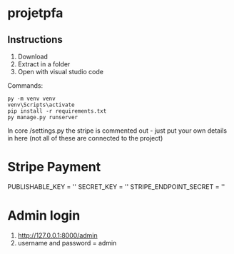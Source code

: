 # projetpfa

## Instructions

1. Download
2. Extract in a folder
3. Open with visual studio code

Commands:

    py -m venv venv
    venv\Scripts\activate
    pip install -r requirements.txt
    py manage.py runserver


In core /settings.py the stripe is commented out - just put your own details in here (not all of these are connected to the project)

# Stripe Payment
PUBLISHABLE_KEY = ''
SECRET_KEY = ''
STRIPE_ENDPOINT_SECRET = ''

# Admin login
1. http://127.0.0.1:8000/admin
2. username and password = admin
